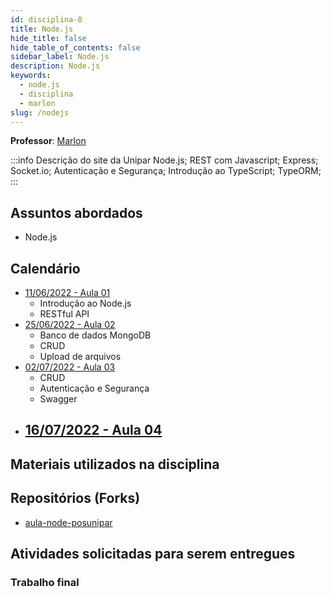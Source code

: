 ```yaml
---
id: disciplina-8
title: Node.js
hide_title: false
hide_table_of_contents: false
sidebar_label: Node.js
description: Node.js
keywords:
  - node.js
  - disciplina
  - marlon
slug: /nodejs
---
```


**Professor**: [Marlon](/professores/marlon)

:::info Descrição do site da Unipar
Node.js; REST com Javascript; Express; Socket.io; Autenticação e Segurança; Introdução ao TypeScript; TypeORM; 
:::

## Assuntos abordados

- Node.js

## Calendário

- [11/06/2022 - Aula 01](/blog/27)
  - Introdução ao Node.js
  - RESTful API
- [25/06/2022 - Aula 02](/blog/28)
  - Banco de dados MongoDB
  - CRUD
  - Upload de arquivos
- [02/07/2022 - Aula 03](/blog/29)
  - CRUD
  - Autenticação e Segurança
  - Swagger
- [16/07/2022 - Aula 04](/blog/#)
  - 

## Materiais utilizados na disciplina

## Repositórios (Forks)
- [aula-node-posunipar](https://github.com/pos-unipar/aula-node-posunipar)

## Atividades solicitadas para serem entregues


### Trabalho final


